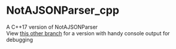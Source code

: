 # NotAJSONParser_cpp
A C++17 version of NotAJSONParser  
View [this other branch](https://github.com/phoebe-leong/NotAJSONParser_cpp/tree/console_out) for a version with handy console output for debugging
